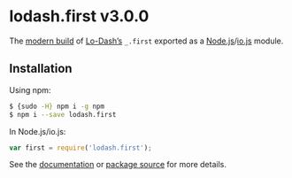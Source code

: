 # lodash.first v3.0.0

The [modern build](https://github.com/lodash/lodash/wiki/Build-Differences) of [Lo-Dash’s](https://lodash.com/) `_.first` exported as a [Node.js](http://nodejs.org/)/[io.js](https://iojs.org/) module.

## Installation

Using npm:

```bash
$ {sudo -H} npm i -g npm
$ npm i --save lodash.first
```

In Node.js/io.js:

```js
var first = require('lodash.first');
```

See the [documentation](https://lodash.com/docs#first) or [package source](https://github.com/lodash/lodash/blob/3.0.0-npm-packages/lodash.first) for more details.
